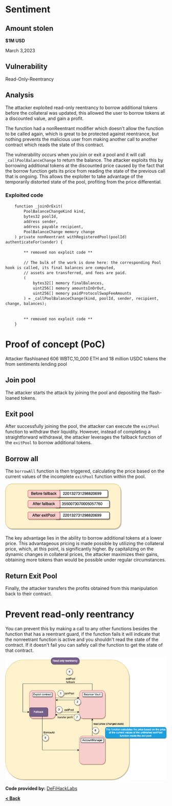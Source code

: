 # Sentiment

## Amount stolen
**$1M USD**

March 3,2023

## Vulnerability
Read-Only-Reentrancy

## Analysis
The attacker exploited read-only reentrancy to borrow additional tokens before the collateral was updated, this allowed the user to borrow tokens at a discounted value, and gain a profit.

The function had a nonReentrant modifier which doesn't allow the function to be called again, which is great to be protected against reentrance, but nothing prevents the malicious user from making another call to another contract which reads the state of this contract. 

The vulnerability occurs when you join or exit a pool and it will call `_callPoolBalanceChange` to return the balance. The attacker exploits this by borrowing additional tokens at the discounted price caused by the fact that the borrow function gets its price from reading the state of the previous call that is ongoing. This allows the exploiter to take advantage of the temporarily distorted state of the pool, profiting from the price differential.


### Exploited code

```solidity
    function _joinOrExit(
        PoolBalanceChangeKind kind,
        bytes32 poolId,
        address sender,
        address payable recipient,
        PoolBalanceChange memory change
    ) private nonReentrant withRegisteredPool(poolId) authenticateFor(sender) {

        ** removed non exploit code **

        // The bulk of the work is done here: the corresponding Pool hook is called, its final balances are computed,
        // assets are transferred, and fees are paid.
        (
            bytes32[] memory finalBalances,
            uint256[] memory amountsInOrOut,
            uint256[] memory paidProtocolSwapFeeAmounts
        ) = _callPoolBalanceChange(kind, poolId, sender, recipient, change, balances);


        ** removed non exploit code **
    }
```

# Proof of concept (PoC) 

Attacker flashloaned 606 WBTC,10_000 ETH and 18 million USDC tokens the from sentiments lending pool

## Join pool

The attacker starts the attack by joining the pool and depositing the flash-loaned tokens.


## Exit pool
After successfully joining the pool, the attacker can execute the `exitPool` function to withdraw their liquidity. However, instead of completing a straightforward withdrawal, the attacker leverages the fallback function of the `exitPool` to borrow additional tokens.

## Borrow all

The `borrowAll` function is then triggered, calculating the price based on the current values of the incomplete `exitPool` function within the pool. 

![euler Image](../images/sentiment/Sentiment2.drawio.png)


The key advantage lies in the ability to borrow additional tokens at a lower price. This advantageous pricing is made possible by utilizing the collateral price, which, at this point, is significantly higher. By capitalizing on the dynamic changes in collateral prices, the attacker maximizes their gains, obtaining more tokens than would be possible under regular circumstances.

## Return Exit Pool

Finally, the attacker transfers the profits obtained from this manipulation back to their contract.



# Prevent read-only reentrancy

You can prevent this by making a call to any other functions besides the function that has a reentrant guard, if the function fails it will indicate that the nonreetrant function is active and you shouldn't read the state of the contract. If it doesn't fail you can safely call the function to get the state of that contract.

![euler Image](../images/sentiment/Sentiment1.drawio.png)


**Code provided by:** [DeFiHackLabs](https://github.com/SunWeb3Sec/DeFiHackLabs/blob/main/src/test/88mph_exp.sol)


[**< Back**](https://patronasxdxd.github.io/CTFS/)
